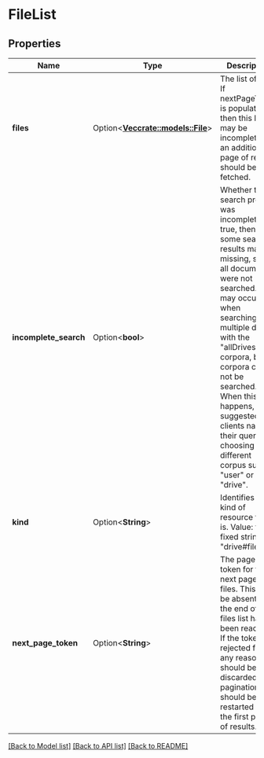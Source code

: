 # FileList

## Properties

Name | Type | Description | Notes
------------ | ------------- | ------------- | -------------
**files** | Option<[**Vec<crate::models::File>**](File.md)> | The list of files. If nextPageToken is populated, then this list may be incomplete and an additional page of results should be fetched. | [optional]
**incomplete_search** | Option<**bool**> | Whether the search process was incomplete. If true, then some search results may be missing, since all documents were not searched. This may occur when searching multiple drives with the \"allDrives\" corpora, but all corpora could not be searched. When this happens, it is suggested that clients narrow their query by choosing a different corpus such as \"user\" or \"drive\". | [optional]
**kind** | Option<**String**> | Identifies what kind of resource this is. Value: the fixed string \"drive#fileList\". | [optional][default to drive#fileList]
**next_page_token** | Option<**String**> | The page token for the next page of files. This will be absent if the end of the files list has been reached. If the token is rejected for any reason, it should be discarded, and pagination should be restarted from the first page of results. | [optional]

[[Back to Model list]](../README.md#documentation-for-models) [[Back to API list]](../README.md#documentation-for-api-endpoints) [[Back to README]](../README.md)


